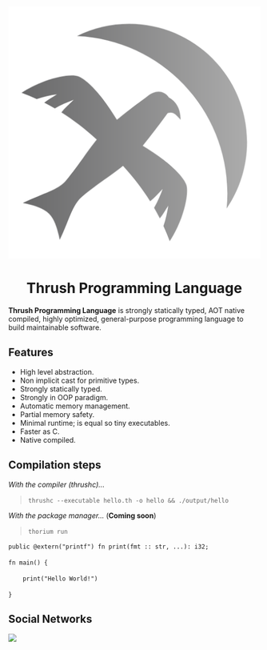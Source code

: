 <p align="center">
  <img src= "https://github.com/thrushlang/.github/blob/main/assets/Thrush.png" alt= "logo" style= "width: 2hv; height: 2hv;"> </img>
</p>

<h1 align="center">Thrush Programming Language</h1>

**Thrush Programming Language** is strongly statically typed, AOT native compiled, highly optimized, general-purpose programming language to build maintainable software.

## Features 

- High level abstraction.
- Non implicit cast for primitive types.
- Strongly statically typed.
- Strongly in OOP paradigm.
- Automatic memory management.
- Partial memory safety.
- Minimal runtime; is equal so tiny executables.
- Faster as C.
- Native compiled.


## Compilation steps

*With the compiler (thrushc)...*

> `thrushc --executable hello.th -o hello && ./output/hello`

*With the package manager...* (**Coming soon**)

> `thorium run`

```
public @extern("printf") fn print(fmt :: str, ...): i32;

fn main() {

    print("Hello World!")

}
```

## Social Networks

[![](https://dcbadge.limes.pink/api/server/https://discord.gg/DJaVs4kM9U)](https://discord.gg/DJaVs4kM9U)
